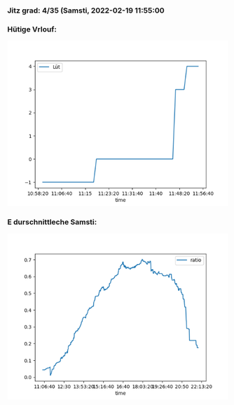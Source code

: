 ### Jitz grad: 4/35 (Samsti, 2022-02-19 11:55:00

### Hütige Vrlouf:
![Graph](Today.png)

### E durschnittleche Samsti:
![Graph](Samsti.png)